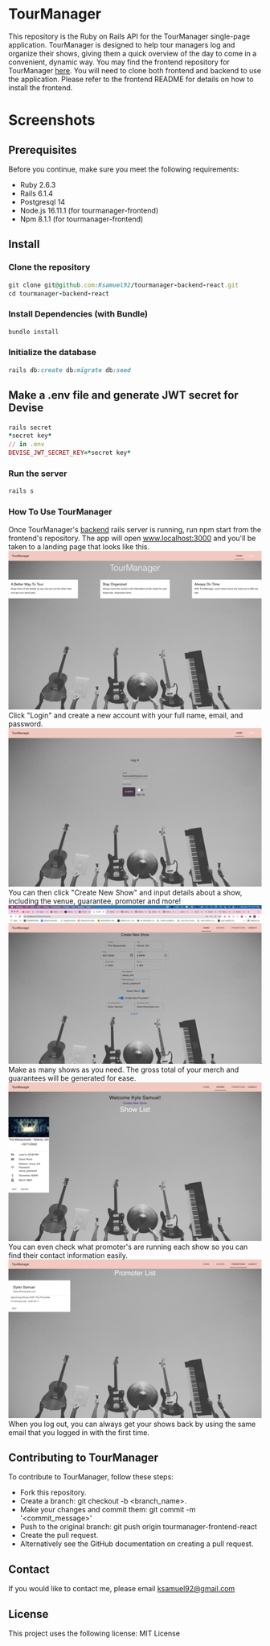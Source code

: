 # TourManager

This repository is the Ruby on Rails API for the TourManager single-page application. TourManager is designed to help tour managers log and organize their shows, giving them a quick overview of the day to come in a convenient, dynamic way. You may find the frontend repository for TourManager [here](https://github.com/Ksamuel92/tourmanager-frontend-react). You will need to clone both frontend and backend to use the application. Please refer to the frontend README for details on how to install the frontend.

# Screenshots

## Prerequisites

Before you continue, make sure you meet the following requirements:

- Ruby 2.6.3
- Rails 6.1.4
- Postgresql 14 
- Node.js 16.11.1 (for tourmanager-frontend)
- Npm 8.1.1 (for tourmanager-frontend)

## Install

### Clone the repository

```ruby
git clone git@github.com:Ksamuel92/tourmanager-backend-react.git
cd tourmanager-backend-react
```

### Install Dependencies (with Bundle)

```ruby
bundle install
```

### Initialize the database

```ruby
rails db:create db:migrate db:seed
```

## Make a .env file and generate JWT secret for Devise

```ruby
rails secret
*secret key*
// in .env
DEVISE_JWT_SECRET_KEY=*secret key*
```

### Run the server

```ruby
rails s
```

### How To Use TourManager

Once TourManager's [backend](https://github.com/Ksamuel92/tourmanager-backend-react) rails server is running, run npm start from the frontend's repository. The app will open www.localhost:3000 and you'll be taken to a landing page that looks like this.
![LandingPage](public/assets/LandingPage.png)
Click "Login" and create a new account with your full name, email, and password.
![Login](public/assets/LogIn.png)
You can then click "Create New Show" and input details about a show, including the venue, guarantee, promoter and more!
![CreateNewShow](public/assets/CreateNewShow.png)
Make as many shows as you need. The gross total of your merch and guarantees will be generated for ease.
![ShowList](public/assets/ShowList.png)
You can even check what promoter's are running each show so you can find their contact information easily.
![PromoterList](public/assets/PromoterList.png)
When you log out, you can always get your shows back by using the same email that you logged in with the first time.

## Contributing to TourManager

To contribute to TourManager, follow these steps:

- Fork this repository.
- Create a branch: git checkout -b <branch_name>.
- Make your changes and commit them: git commit -m '<commit_message>'
- Push to the original branch: git push origin tourmanager-frontend-react
- Create the pull request.
- Alternatively see the GitHub documentation on creating a pull request.

## Contact

If you would like to contact me, please email ksamuel92@gmail.com

## License

This project uses the following license: MIT License

